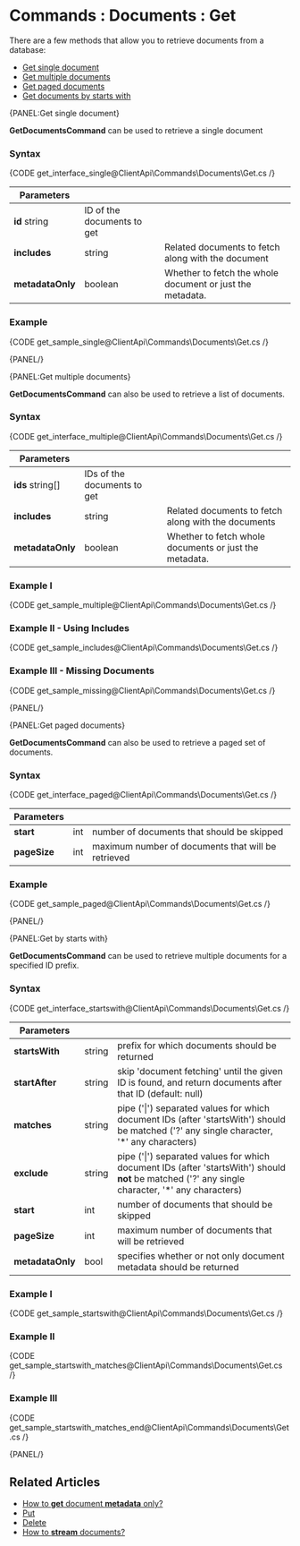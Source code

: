# Commands : Documents : Get

There are a few methods that allow you to retrieve documents from a database:   

- [Get single document](../../../client-api/commands/documents/get#get-single-document)   
- [Get multiple documents](../../../client-api/commands/documents/get#get-multiple-documents)   
- [Get paged documents](../../../client-api/commands/documents/get#get-paged-documents)   
- [Get documents by starts with](../../../client-api/commands/documents/get#get-by-starts-with)  

{PANEL:Get single document}

**GetDocumentsCommand** can be used to retrieve a single document

### Syntax

{CODE get_interface_single@ClientApi\Commands\Documents\Get.cs /}

| Parameters | | |
| ------------- | ------------- | ----- |
| **id** string | ID of the documents to get |
| **includes** | string | Related documents to fetch along with the document |
| **metadataOnly** | boolean | Whether to fetch the whole document or just the metadata. |

### Example

{CODE get_sample_single@ClientApi\Commands\Documents\Get.cs /}

{PANEL/}

{PANEL:Get multiple documents}

**GetDocumentsCommand** can also be used to retrieve a list of documents.

### Syntax

{CODE get_interface_multiple@ClientApi\Commands\Documents\Get.cs /}

| Parameters | | |
| ------------- | ------------- | ----- |
| **ids** string[] | IDs of the documents to get |
| **includes** | string | Related documents to fetch along with the documents |
| **metadataOnly** | boolean | Whether to fetch whole documents or just the metadata. |

### Example I

{CODE get_sample_multiple@ClientApi\Commands\Documents\Get.cs /}

### Example II - Using Includes

{CODE get_sample_includes@ClientApi\Commands\Documents\Get.cs /}

### Example III - Missing Documents

{CODE get_sample_missing@ClientApi\Commands\Documents\Get.cs /}

{PANEL/}

{PANEL:Get paged documents}

**GetDocumentsCommand** can also be used to retrieve a paged set of documents.

### Syntax

{CODE get_interface_paged@ClientApi\Commands\Documents\Get.cs /}

| Parameters | | |
| ------------- | ------------- | ----- |
| **start** | int | number of documents that should be skipped  |
| **pageSize** | int | maximum number of documents that will be retrieved |

### Example

{CODE get_sample_paged@ClientApi\Commands\Documents\Get.cs /}

{PANEL/}

{PANEL:Get by starts with}

**GetDocumentsCommand** can be used to retrieve multiple documents for a specified ID prefix.

### Syntax

{CODE get_interface_startswith@ClientApi\Commands\Documents\Get.cs /}

| Parameters | | |
| ------------- | ------------- | ----- |
| **startsWith** | string | prefix for which documents should be returned |
| **startAfter** | string | skip 'document fetching' until the given ID is found, and return documents after that ID (default: null) |
| **matches** | string | pipe ('&#124;') separated values for which document IDs (after 'startsWith') should be matched ('?' any single character, '*' any characters) |
| **exclude** | string | pipe ('&#124;') separated values for which document IDs (after 'startsWith') should **not** be matched ('?' any single character, '*' any characters) |
| **start** | int | number of documents that should be skipped |
| **pageSize** | int | maximum number of documents that will be retrieved |
| **metadataOnly** | bool | specifies whether or not only document metadata should be returned |

### Example I

{CODE get_sample_startswith@ClientApi\Commands\Documents\Get.cs /}

### Example II

{CODE get_sample_startswith_matches@ClientApi\Commands\Documents\Get.cs /}

### Example III

{CODE get_sample_startswith_matches_end@ClientApi\Commands\Documents\Get.cs /}

{PANEL/}

## Related Articles

- [How to **get** document **metadata** only?](../../../client-api/commands/documents/how-to/get-document-metadata-only)  
- [Put](../../../client-api/commands/documents/put)  
- [Delete](../../../client-api/commands/documents/delete)   
- [How to **stream** documents?](../../../client-api/commands/documents/stream)   
